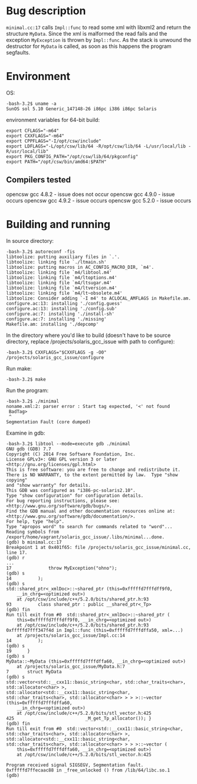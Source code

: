 # Bug description

`minimal.cc:17` calls `Impl::func` to read some xml with libxml2 and return the structure `MyData`.  Since the xml is malformed the read fails and the exception `MyException` is thrown by `Impl::func`. As the stack is unwound the destructor for `MyData` is called, as soon as this happens the program segfaults.

# Environment

OS:
```
-bash-3.2$ uname -a
SunOS sol 5.10 Generic_147148-26 i86pc i386 i86pc Solaris
```

environment variables for 64-bit build:
```
export CFLAGS="-m64"
export CXXFLAGS="-m64"
export CPPFLAGS="-I/opt/csw/include"
export LDFLAGS="-L/opt/csw/lib/64 -R/opt/csw/lib/64 -L/usr/local/lib -R/usr/local/lib"
export PKG_CONFIG_PATH="/opt/csw/lib/64/pkgconfig"
export PATH="/opt/csw/bin/amd64:$PATH"
```

## Compilers tested

opencsw gcc 4.8.2 - issue does not occur
opencsw gcc 4.9.0 - issue occurs
opencsw gcc 4.9.2 - issue occurs
opencsw gcc 5.2.0 - issue occurs

# Building and running

In source directory:
```
-bash-3.2$ autoreconf -fis
libtoolize: putting auxiliary files in `.'.
libtoolize: linking file `./ltmain.sh'
libtoolize: putting macros in AC_CONFIG_MACRO_DIR, `m4'.
libtoolize: linking file `m4/libtool.m4'
libtoolize: linking file `m4/ltoptions.m4'
libtoolize: linking file `m4/ltsugar.m4'
libtoolize: linking file `m4/ltversion.m4'
libtoolize: linking file `m4/lt~obsolete.m4'
libtoolize: Consider adding `-I m4' to ACLOCAL_AMFLAGS in Makefile.am.
configure.ac:13: installing './config.guess'
configure.ac:13: installing './config.sub'
configure.ac:7: installing './install-sh'
configure.ac:7: installing './missing'
Makefile.am: installing './depcomp'
```

In the directory where you'd like to build (doesn't have to be source directory, replace /projects/solaris_gcc_issue with path to configure):
```
-bash-3.2$ CXXFLAGS="$CXXFLAGS -g -O0" /projects/solaris_gcc_issue/configure
```

Run make:
```
-bash-3.2$ make
```

Run the program:
```
-bash-3.2$ ./minimal 
noname.xml:2: parser error : Start tag expected, '<' not found
 BadTag>
 ^
Segmentation Fault (core dumped)
```

Examine in gdb:
```
-bash-3.2$ libtool --mode=execute gdb ./minimal
GNU gdb (GDB) 7.7
Copyright (C) 2014 Free Software Foundation, Inc.
License GPLv3+: GNU GPL version 3 or later <http://gnu.org/licenses/gpl.html>
This is free software: you are free to change and redistribute it.
There is NO WARRANTY, to the extent permitted by law.  Type "show copying"
and "show warranty" for details.
This GDB was configured as "i386-pc-solaris2.10".
Type "show configuration" for configuration details.
For bug reporting instructions, please see:
<http://www.gnu.org/software/gdb/bugs/>.
Find the GDB manual and other documentation resources online at:
<http://www.gnu.org/software/gdb/documentation/>.
For help, type "help".
Type "apropos word" to search for commands related to "word"...
Reading symbols from /export/home/vagrant/solaris_gcc_issue/.libs/minimal...done.
(gdb) b minimal.cc:17
Breakpoint 1 at 0x401f65: file /projects/solaris_gcc_issue/minimal.cc, line 17.
(gdb) r
...
17              throw MyException("ohno");
(gdb) s
14          );
(gdb) s
std::shared_ptr<_xmlDoc>::~shared_ptr (this=0xfffffd7fffdff9f0, 
    __in_chrg=<optimized out>)
    at /opt/csw/include/c++/5.2.0/bits/shared_ptr.h:93
93          class shared_ptr : public __shared_ptr<_Tp>
(gdb) fin
Run till exit from #0  std::shared_ptr<_xmlDoc>::~shared_ptr (
    this=0xfffffd7fffdff9f0, __in_chrg=<optimized out>)
    at /opt/csw/include/c++/5.2.0/bits/shared_ptr.h:93
0xfffffd7fff347f4d in Impl::func (this=0xfffffd7fffdffa50, xml=...)
    at /projects/solaris_gcc_issue/Impl.cc:14
14          );
(gdb) s
19      }
(gdb) s
MyData::~MyData (this=0xfffffd7fffdffa60, __in_chrg=<optimized out>)
    at /projects/solaris_gcc_issue/MyData.h:7
7       struct MyData
(gdb) s
std::vector<std::__cxx11::basic_string<char, std::char_traits<char>, std::allocator<char> >, std::allocator<std::__cxx11::basic_string<char, std::char_traits<char>, std::allocator<char> > > >::~vector (this=0xfffffd7fffdffa60, 
    __in_chrg=<optimized out>)
    at /opt/csw/include/c++/5.2.0/bits/stl_vector.h:425
425                           _M_get_Tp_allocator()); }
(gdb) fin
Run till exit from #0  std::vector<std::__cxx11::basic_string<char, std::char_traits<char>, std::allocator<char> >, std::allocator<std::__cxx11::basic_string<char, std::char_traits<char>, std::allocator<char> > > >::~vector (
    this=0xfffffd7fffdffa60, __in_chrg=<optimized out>)
    at /opt/csw/include/c++/5.2.0/bits/stl_vector.h:425

Program received signal SIGSEGV, Segmentation fault.
0xfffffd7ffecaac88 in _free_unlocked () from /lib/64/libc.so.1
(gdb) 
```
